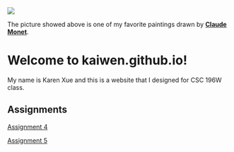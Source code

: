 
<html lang="en-US">
    <head>
        <meta charset="utf-8">
        <title> CSC196W Website</title>
    </head>
    <body>
        <img src="https://media.newyorker.com/photos/590967bf019dfc3494ea0e9d/16:9/w_1280,c_limit/Reiss-A-Few-Thoughts-From-Monet-on-Those-Stacks-Of-Wheat.jpg">
        <p>
            The picture showed above is one of my favorite paintings drawn by <strong><a href="https://en.wikipedia.org/wiki/Claude_Monet">Claude Monet</a></strong>.
        </p>
        <h1>Welcome to kaiwen.github.io!</h1>
        <p>My name is Karen Xue and this is a website that I designed for CSC 196W class.</p>
        <h2>Assignments</h2>
        <p>
            <a href="https://xkaiwen.github.io/xkaiwen/fancifymytext.html">Assignment 4</a>
        </p>
        <p>
            <a href="https://xkaiwen.github.io/xkaiwen/encrypt-it.html">Assignment 5</a>
        </p>
